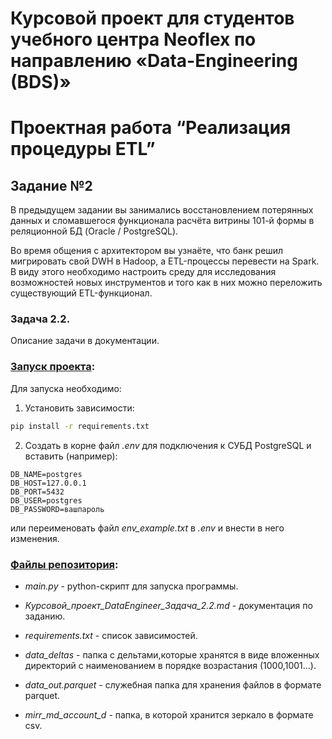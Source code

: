# Курсовой проект для студентов учебного центра Neoflex по направлению «Data-Engineering (BDS)»

# Проектная работа “Реализация процедуры ETL”

## Задание №2

В предыдущем задании вы занимались восстановлением потерянных данных и сломавшегося функционала расчёта витрины 101-й формы в реляционной БД (Oracle / PostgreSQL).

Во время общения с архитектором вы узнаёте, что банк решил мигрировать свой DWH в Hadoop, а ETL-процессы перевести на Spark. В виду этого необходимо настроить среду для исследования возможностей новых инструментов и того как в них можно переложить существующий ETL-функционал.


### Задача 2.2.

Описание задачи в документации.

### <u>Запуск проекта</u>:

Для запуска необходимо:

1. Установить зависимости:

```bash
pip install -r requirements.txt
```
2. Создать в корне файл _.env_ для подключения к СУБД PostgreSQL и вставить (например):

```base
DB_NAME=postgres
DB_HOST=127.0.0.1
DB_PORT=5432
DB_USER=postgres
DB_PASSWORD=вашпароль
```
или переименовать файл _env_example.txt_ в _.env_ и внести в него изменения.

### <u>Файлы репозитория</u>:

* _main.py_ - python-cкрипт для запуска программы.

* _Курсовой_проект_DataEngineer_Задача_2.2.md_ - документация по заданию.

* _requirements.txt_ - cписок зависимостей.

* _data_deltas_ - папка c дельтами,которые хранятся в виде вложенных директорий с наименованием в порядке возрастания (1000,1001...).

* _data_out.parquet_ - служебная папка для хранения файлов в формате parquet.

* _mirr_md_account_d_ - папка, в которой хранится зеркало в формате csv.

